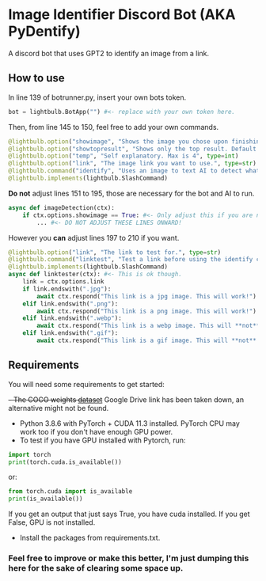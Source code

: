 # Image Identifier Discord Bot (AKA PyDentify)
A discord bot that uses GPT2 to identify an image from a link.
## How to use

In line 139 of botrunner.py, insert your own bots token.
```python
bot = lightbulb.BotApp("") #<- replace with your own token here.
```
Then, from line 145 to 150, feel free to add your own commands.
```python
@lightbulb.option("showimage", "Shows the image you chose upon finishing. Default is False.", type=bool, default=False)
@lightbulb.option("showtopresult", "Shows only the top result. Default is True.", type=bool, default=True)
@lightbulb.option("temp", "Self explanatory. Max is 4", type=int)
@lightbulb.option("link", "The image link you want to use.", type=str)
@lightbulb.command("identify", "Uses an image to text AI to detect what is in the image.")
@lightbulb.implements(lightbulb.SlashCommand)
```
**Do not** adjust lines 151 to 195, those are necessary for the bot and AI to run.
```python
async def imageDetection(ctx): 
    if ctx.options.showimage == True: #<- Only adjust this if you are not using a bool type, or if this is set to False.
        ... #<- DO NOT ADJUST THESE LINES ONWARD!
```
However you **can** adjust lines 197 to 210 if you want.
```python
@lightbulb.option("link", "The link to test for.", type=str)
@lightbulb.command("linktest", "Test a link before using the identify command.")
@lightbulb.implements(lightbulb.SlashCommand)
async def linktester(ctx): #<- This is ok though.
    link = ctx.options.link
    if link.endswith(".jpg"):
        await ctx.respond("This link is a jpg image. This will work!")
    elif link.endswith(".png"):
        await ctx.respond("This link is a png image. This will work!")
    elif link.endswith(".webp"):
        await ctx.respond("This link is a webp image. This will **not** work, however, a fix for this is planned.")
    elif link.endswith(".gif"):
        await ctx.respond("This link is a gif image. This will **not** work, and a fix is not planned.")
```
## Requirements
You will need some requirements to get started:

~~- The COCO weights [dataset](https://drive.google.com/file/d/1ht1sOOM5h6vYnhzytwTCxqUjyR8DbAOT/view?usp=sharing)~~
Google Drive link has been taken down, an alternative might not be found.

- Python 3.8.6 with PyTorch + CUDA 11.3 installed. PyTorch CPU may work too if you don't have enough GPU power.
- To test if you have GPU installed with Pytorch, run:
```python
import torch
print(torch.cuda.is_available())
```
or:
```python
from torch.cuda import is_available
print(is_available())
```
If you get an output that just says True, you have cuda installed. If you get False, GPU is not installed.
- Install the packages from requirements.txt.

### Feel free to improve or make this better, I'm just dumping this here for the sake of clearing some space up.
